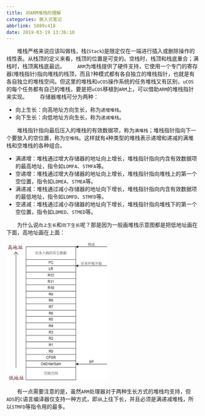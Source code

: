 ```yaml
---
title: 对ARM堆栈的理解
categories: 嵌入式笔记
abbrlink: 5889c418
date: 2019-03-19 13:36:10
---
```

&emsp;&emsp;堆栈严格来说应该叫做栈，栈(`Stack`)是限定仅在一端进行插入或删除操作的线性表。从栈顶的定义来看，栈顶的位置是可变的。空栈时，栈顶和栈底重合；满栈时，栈顶离栈底最远。
&emsp;&emsp;`ARM`为堆栈提供了硬件支持，它使用一个专门的寄存器(堆栈指针)指向堆栈的栈顶，而且`7`种模式都有各自独立的堆栈指针，也就是有各自独立的堆栈空间。但这里的堆栈和`uCOS`操作系统的任务堆栈又有区别，`uCOS`的每个任务都有自己的堆栈，要是把`uCOS`移植到`ARM`上，可以借助`ARM`的堆栈指针来实现。
&emsp;&emsp;存储器堆栈可分为两种：

- 向上生长：向高地址方向生长，称为`递增堆栈`。
- 向下生长：向低地址方向生长，称为`递减堆栈`。

&emsp;&emsp;堆栈指针指向最后压入的堆栈的有效数据项，称为`满堆栈`；堆栈指针指向下一个要放入的空位置，称为`空堆栈`。这样就有`4`种类型的堆栈表示递增和递减的满堆栈和空堆栈的各种组合。

- 满递增：堆栈通过增大存储器的地址向上增长，堆栈指针指向内含有效数据项的最高地址，指令如`LDMFA`、`STMFA`等。
- 空递增：堆栈通过增大存储器的地址向上增长，堆栈指针指向堆栈上的第一个空位置，指令如`LDMEA`、`STMEA`等。
- 满递减：堆栈通过减小存储器的地址向下增长，堆栈指针指向内含有效数据项的最低地址，指令如`LDMFD`、`STMFD`等。
- 空递减：堆栈通过减小存储器的地址向下增长，堆栈指针指向堆栈下的第一个空位置，指令如`LDMED`、`STMED`等。

&emsp;&emsp;为什么说`向上生长`和`向下生长`呢？那是因为一般画堆栈示意图都是把低地址画在下面，高地址画在上面：

<img src="./对ARM堆栈的理解/1.png" height="366" width="265">

&emsp;&emsp;有一点需要注意的是，虽然`ARM`处理器对于两种生长方式的堆栈均支持，但`ADS`的`C`语言编译器仅支持一种方式，即从上往下长，并且必须是满递减堆栈，所以`STMFD`等指令用的最多。